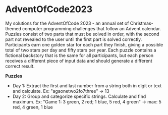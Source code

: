 # AdventOfCode2023
My solutions for the AdventOfCode 2023 - an annual set of Christmas-themed computer programming challenges that follow an Advent calendar.
Puzzles consist of two parts that must be solved in order, with the second part not revealed to the user until the first part is solved correctly.
Participants earn one golden star for each part they finish, giving a possible total of two stars per day and fifty stars per year.
Each puzzle contains a fictional backstory that is the same for all participants, but each person receives a different piece of input data and should generate a different correct result.

**Puzzles**
- Day 1: Extract the first and last number from a string both in digit or text and calculate.
Ex: "agaonetwo2fo7three" -> 13
- Day 2: Group and categorize specific strings. Calculate and find maximum.
Ex: "Game 1: 3 green, 2 red; 1 blue, 5 red, 4 green" -> max: 5 red, 4 green, 1 blue
